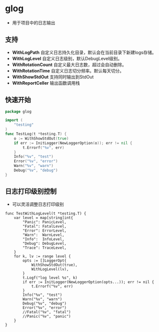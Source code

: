 # glog
* 用于项目中的日志输出

## 支持
* __WithLogPath__ 自定义日志持久化目录，默认会在当前目录下新建logs存储。
* __WithLogLevel__ 自定义日志级别，默认DebugLevel级别。
* __WithRotationCount__ 自定义最大日志数，超过会自动删除。
* __WithRotationTime__ 自定义日志切分频率。默认每天切分。
* __WithShowStdOut__ 支持同时输出到StdOut
* __WithReportCeller__ 输出函数调用栈

## 快速开始

```go
package glog

import (
	"testing"
)
func TestLog(t *testing.T) {
	o := WithShowStdOut(true)
	if err := InitLogger(NewLoggerOption(o)); err != nil {
		t.Errorf("%v", err)
	}
	Info("%v", "test")
	Error("%v", "error")
	Warn("%v", "warn")
	Debug("%v", "debug")
}
```
## 日志打印级别控制
* 可以灵活调整日志打印级别
```
func TestWithLogLevel(t *testing.T) {
	var level = map[string]int{
		"Panic": PanicLevel,
		"Fatal": FatalLevel,
		"Error": ErrorLevel,
		"Warn":  WarnLevel,
		"Info":  InfoLevel,
		"Debug": DebugLevel,
		"Trace": TraceLevel,
	}
	for k, lv := range level {
		opts := []LoggerOpt{
			WithShowStdOut(true),
			WithLogLevel(lv),
		}
		t.Logf("log level %s", k)
		if err := InitLogger(NewLoggerOption(opts...)); err != nil {
			t.Errorf("%v", err)
		}
		Info("%v", "test")
		Warn("%v", "warn")
		Debug("%v", "debug")
		Error("%v", "error")
		//Fatal("%v", "fatal")
		//Panic("%v", "panic")
	}
}
```
